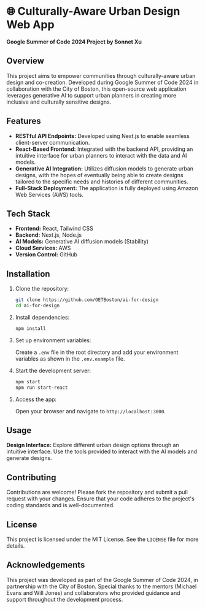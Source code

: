 # 🌐 Culturally-Aware Urban Design Web App

**Google Summer of Code 2024 Project by Sonnet Xu**

## Overview

This project aims to empower communities through culturally-aware urban design and co-creation. Developed during Google Summer of Code 2024 in collaboration with the City of Boston, this open-source web application leverages generative AI to support urban planners in creating more inclusive and culturally sensitive designs.

## Features

- **RESTful API Endpoints:** Developed using Next.js to enable seamless client-server communication.
- **React-Based Frontend:** Integrated with the backend API, providing an intuitive interface for urban planners to interact with the data and AI models.
- **Generative AI Integration:** Utilizes diffusion models to generate urban designs, with the hopes of eventually being able to create designs tailored to the specific needs and histories of different communities.
- **Full-Stack Deployment:** The application is fully deployed using Amazon Web Services (AWS) tools.

## Tech Stack

- **Frontend:** React, Tailwind CSS
- **Backend:** Next.js, Node.js
- **AI Models:** Generative AI diffusion models (Stability)
- **Cloud Services:** AWS
- **Version Control:** GitHub

## Installation

1. Clone the repository:

   ```bash
   git clone https://github.com/OETBoston/ai-for-design
   cd ai-for-design
   ```

2. Install dependencies:

   ```bash
   npm install
   ```

3. Set up environment variables:

   Create a `.env` file in the root directory and add your environment variables as shown in the `.env.example` file.

4. Start the development server:

   ```bash
   npm start
   npm run start-react
   ```

5. Access the app:

   Open your browser and navigate to `http://localhost:3000`.

## Usage

**Design Interface:** Explore different urban design options through an intuitive interface. Use the tools provided to interact with the AI models and generate designs.

## Contributing

Contributions are welcome! Please fork the repository and submit a pull request with your changes. Ensure that your code adheres to the project's coding standards and is well-documented.

## License

This project is licensed under the MIT License. See the `LICENSE` file for more details.

## Acknowledgements

This project was developed as part of the Google Summer of Code 2024, in partnership with the City of Boston. Special thanks to the mentors (Michael Evans and Will Jones) and collaborators who provided guidance and support throughout the development process.